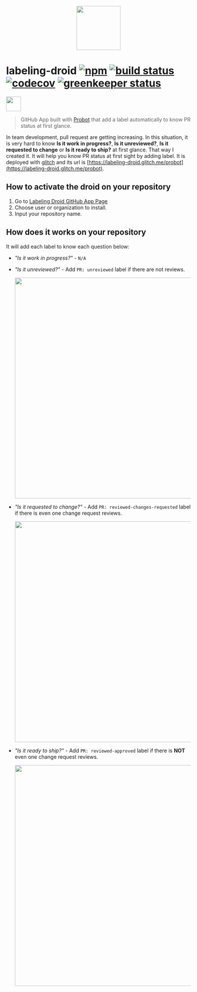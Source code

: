 [npm badge]: https://badge.fury.io/js/labeling-droid.svg
[npm url]:   https://badge.fury.io/js/labeling-droid
[build badge]: https://travis-ci.org/sotayamashita/labeling-droid.svg?branch=master
[build url]:   https://travis-ci.org/sotayamashita/labeling-droid
[codecov badge]: https://codecov.io/gh/sotayamashita/labeling-droid/branch/master/graph/badge.svg
[codecov url]:   https://codecov.io/gh/sotayamashita/labeling-droid
[greenkeeper badge]: https://badges.greenkeeper.io/sotayamashita/labeling-droid.svg
[greenkeeper url]:   https://greenkeeper.io/

<p align="center">
  <img src="https://user-images.githubusercontent.com/1587053/34650011-e7fb516e-f3fc-11e7-8bbb-51f86568dce3.png" width="120" />
</p>

# labeling-droid [![npm][npm badge]][npm url] [![build status][build badge]][build url] [![codecov][codecov badge]][codecov url] [![greenkeeper status][greenkeeper badge]][greenkeeper url]

<p>
  <a href="https://www.patreon.com/bePatron?u=6995574" target="_blank">
    <img src="https://c5.patreon.com/external/logo/become_a_patron_button.png" height="40px" />
  </a>
</p>

> GitHub App built with [Probot](https://github.com/probot/probot) that add a label automatically to know PR status at first glance.

In team development, pull request are getting increasing. In this situation, it is very hard to know **Is it work in progress?**, **Is it unreviewed?**, **Is it requested to change** or **Is it ready to ship?** at first glance. That way I created it. It will help you know PR status at first sight by adding label. It is deployed with [glitch](https://glitch.com) and its url is [https://labeling-droid.glitch.me/probot](https://labeling-droid.glitch.me/probot).

## How to activate the droid on your repository

1. Go to [Labeling Droid GitHub App Page](https://github.com/apps/labeling-droid)
1. Choose user or organization to install.
1. Input your repository name.

## How does it works on your repository

It will add each label to know each question below:

- _"Is it work in progress?"_ - `N/A`

- _"Is it unreviewed?"_ - Add `PR: unreviewed` label if there are not reviews.
  <p>
    <img src="https://user-images.githubusercontent.com/1587053/34649116-d6f44b7a-f3eb-11e7-80b6-59e26d60c4d4.png" width="600"/>
  </p>

- _"Is it requested to change?"_ - Add `PR: reviewed-changes-requested` label if there is even one change request reviews.
  <p>
    <img src="https://user-images.githubusercontent.com/1587053/34649117-d8ca1d80-f3eb-11e7-86e1-db2427f6a5b2.png" width="600"/>
  </p>

- _"Is it ready to ship?"_ - Add `PR: reviewed-approved` label if there is **NOT** even one change request reviews.
  <p>
    <img src="https://user-images.githubusercontent.com/1587053/34649118-de294544-f3eb-11e7-89ed-69a45cfa7792.png" width="600"/>
  </p>
